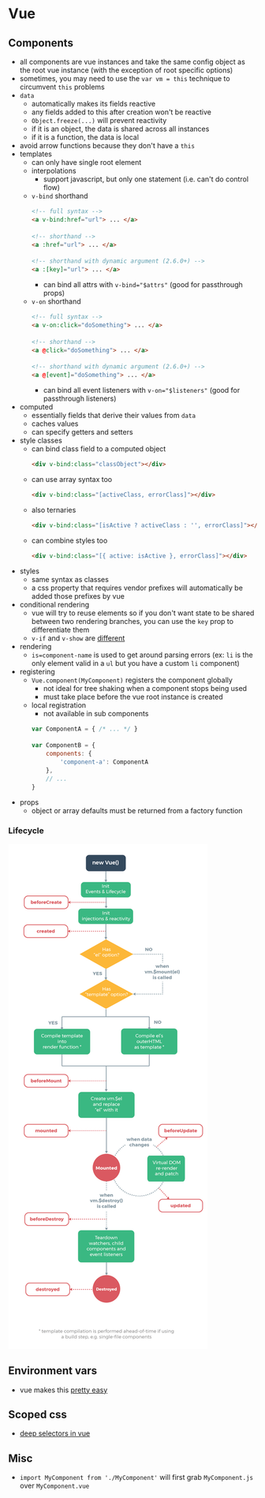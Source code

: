# Vue

## Components
- all components are vue instances and take the same config object as the root vue instance (with the exception of root specific options)
- sometimes, you may need to use the `var vm = this` technique to circumvent `this` problems
- `data`
  - automatically makes its fields reactive
  - any fields added to this after creation won't be reactive
  - `Object.freeze(...)` will prevent reactivity
  - if it is an object, the data is shared across all instances
  - if it is a function, the data is local
- avoid arrow functions because they don't have a `this`
- templates
  - can only have single root element
  - interpolations
    - support javascript, but only one statement (i.e. can't do control flow)
  - `v-bind` shorthand
    ```html
    <!-- full syntax -->
    <a v-bind:href="url"> ... </a>

    <!-- shorthand -->
    <a :href="url"> ... </a>

    <!-- shorthand with dynamic argument (2.6.0+) -->
    <a :[key]="url"> ... </a>
    ```
    - can bind all attrs with `v-bind="$attrs"` (good for passthrough props)
  - `v-on` shorthand
    ```html
    <!-- full syntax -->
    <a v-on:click="doSomething"> ... </a>

    <!-- shorthand -->
    <a @click="doSomething"> ... </a>

    <!-- shorthand with dynamic argument (2.6.0+) -->
    <a @[event]="doSomething"> ... </a>
    ```
    - can bind all event listeners with `v-on="$listeners"` (good for passthrough listeners)
- computed
  - essentially fields that derive their values from `data`
  - caches values
  - can specify getters and setters
- style classes
  - can bind class field to a computed object
    ```html
    <div v-bind:class="classObject"></div>
    ```
  - can use array syntax too
    ```html
    <div v-bind:class="[activeClass, errorClass]"></div>
    ```
  - also ternaries
    ```html
    <div v-bind:class="[isActive ? activeClass : '', errorClass]"></div>
    ```
  - can combine styles too
    ```html
    <div v-bind:class="[{ active: isActive }, errorClass]"></div>
    ```
- styles
  - same syntax as classes
  - a css property that requires vendor prefixes will automatically be added those prefixes by vue
- conditional rendering
  - vue will try to reuse elements so if you don't want state to be shared between two rendering branches, you can use the `key` prop to differentiate them
  - `v-if` and `v-show` are [different](https://vuejs.org/v2/guide/conditional.html#v-if-vs-v-show)
- rendering
  - `is=component-name` is used to get around parsing errors (ex: `li` is the only element valid in a `ul` but you have a custom `li` component)
- registering
  - `Vue.component(MyComponent)` registers the component globally
    - not ideal for tree shaking when a component stops being used
    - must take place before the vue root instance is created
  - local registration
    - not available in sub components
    ```js
    var ComponentA = { /* ... */ }

    var ComponentB = {
        components: {
            'component-a': ComponentA
        },
        // ...
    }
    ```
- props
  - object or array defaults must be returned from a factory function

### Lifecycle
![vueLifecycle.png](./vueLifecycle.png)

## Environment vars
- vue makes this [pretty easy](https://cli.vuejs.org/guide/mode-and-env.html#environment-variables)

## Scoped css
- [deep selectors in vue](https://vue-loader.vuejs.org/guide/scoped-css.html#child-component-root-elements)

## Misc
- `import MyComponent from './MyComponent'` will first grab `MyComponent.js` over `MyComponent.vue`
